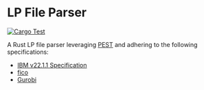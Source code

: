 # LP File Parser

[![Cargo Test](https://github.com/dandxy89/congenial-enigma/actions/workflows/cargo_test.yml/badge.svg)](https://github.com/dandxy89/congenial-enigma/actions/workflows/cargo_test.yml)

A Rust LP file parser leveraging [PEST](https://docs.rs/pest/latest/pest/) and adhering to the following specifications:

- [IBM v22.1.1 Specification](https://www.ibm.com/docs/en/icos/22.1.1?topic=cplex-lp-file-format-algebraic-representation)
- [fico](https://www.fico.com/fico-xpress-optimization/docs/dms2020-03/solver/optimizer/HTML/chapter10_sec_section102.html)
- [Gurobi](https://www.gurobi.com/documentation/current/refman/lp_format.html)
